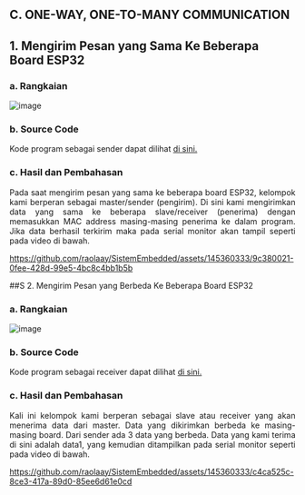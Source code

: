 ## C. ONE-WAY, ONE-TO-MANY COMMUNICATION
## 1. Mengirim Pesan yang Sama Ke Beberapa Board ESP32

### a. Rangkaian

![image](https://github.com/raolaay/SistemEmbedded/assets/145360333/dd0c1f6d-1e55-430e-aebd-a127006455b5)

### b. Source Code
Kode program sebagai sender dapat dilihat <a href="https://github.com/raolaay/SistemEmbedded/blob/master/Jobsheet%202.1/C.%20One-Way%2C%20One-to-Many%20Communication/Sender_4ESP_%20Data%20Sama.ino">di sini.</a>

### c. Hasil dan Pembahasan
<p align="justify"> Pada saat mengirim pesan yang sama ke beberapa board ESP32, kelompok kami berperan sebagai
master/sender (pengirim). Di sini kami mengirimkan data yang sama ke beberapa slave/receiver (penerima) dengan memasukkan
MAC address masing-masing penerima ke dalam program. Jika data berhasil terkirim maka pada serial monitor akan tampil seperti
pada video di bawah.</p>


https://github.com/raolaay/SistemEmbedded/assets/145360333/9c380021-0fee-428d-99e5-4bc8c4bb1b5b 





##S 2. Mengirim Pesan yang Berbeda Ke Beberapa Board ESP32

### a. Rangkaian
![image](https://github.com/raolaay/SistemEmbedded/assets/145360333/dd0c1f6d-1e55-430e-aebd-a127006455b5)

### b. Source Code
Kode program sebagai receiver dapat dilihat <a href="https://github.com/raolaay/SistemEmbedded/blob/master/Jobsheet%202.1/C.%20One-Way%2C%20One-to-Many%20Communication/Receiver_4ESP_3_Data_Berbeda.ino">di sini.</a>

### c. Hasil dan Pembahasan
<p align="justify">Kali ini kelompok kami berperan sebagai slave atau receiver yang akan menerima data dari master. Data yang dikirimkan
berbeda ke masing-masing board. Dari sender ada 3 data yang berbeda. Data yang kami terima di sini adalah data1, yang kemudian ditampilkan
pada serial monitor seperti pada video di bawah.</p>


https://github.com/raolaay/SistemEmbedded/assets/145360333/c4ca525c-8ce3-417a-89d0-85ee6d61e0cd
